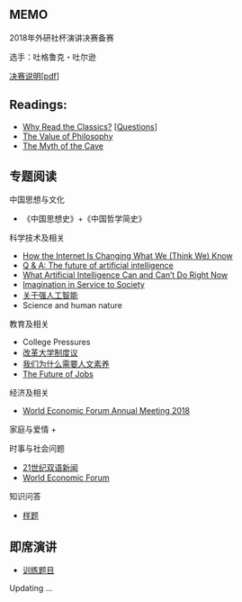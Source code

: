 ## MEMO
2018年外研社杯演讲决赛备赛

选手：吐格鲁克・吐尔逊

[决赛说明](http://uchallenge.unipus.cn/2018/constitution/speaking/447640.shtml)[[pdf](docs/fltrp2018_final.pdf)]

## Readings:

+ [Why Read the Classics?](docs/readings/Why_Read_the_Classics.pdf) [[Questions](docs/misc/classics_questions)]
+ [The Value of Philosophy](docs/readings/The_Value_of_Philosophy.pdf)
+ [The Myth of the Cave](docs/readings/The_Myth_of_the_Cave.pdf)

## 专题阅读

中国思想与文化
+ 《中国思想史》+《中国哲学简史》

科学技术及相关
+ [How the Internet Is Changing What We (Think We) Know](http://www.larrysanger.org/hownetchangesknowledge.html)
+ [Q & A: The future of artificial intelligence](https://people.eecs.berkeley.edu/~russell/temp/q-and-a.html)
+ [What Artificial Intelligence Can and Can’t Do Right Now](https://hbr.org/2016/11/what-artificial-intelligence-can-and-cant-do-right-now)
+ [Imagination in Service to Society](docs/readings/liucixin)
+ [关于强人工智能](https://www.leiphone.com/news/201801/i3y36GjA4SdwpGuC.html)
+ Science and human nature

教育及相关
+ College Pressures
+ [改革大学制度议](docs/readings/钱穆_改革大学制度议.pdf)
+ [我们为什么需要人文素养](docs/readings/龙应台_我们为什么需要人文素养.pdf)
+ [The Future of Jobs](docs/readings/WEF_Future_of_Jobs_2018.pdf)

经济及相关
+ [World Economic Forum Annual Meeting 2018](https://www.weforum.org/events/world-economic-forum-annual-meeting-2018)

家庭与爱情
+

时事与社会问题
+ [21世纪双语新闻](https://www.i21st.cn/story/index_1.html)
+ [World Economic Forum](https://www.weforum.org/)

知识问答
+ [样题](docs/fltrp_quiz_samples.pdf)

## 即席演讲
+ [训练题目](docs/misc/impromptu)

Updating ...
